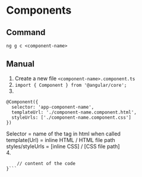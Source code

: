 # Components

## Command
`ng g c <component-name>` <br />

## Manual
1. Create a new file `<component-name>.component.ts`
2. `import { Component } from '@angular/core';`
3. 
```
@Component({
  selector: 'app-component-name',
  templateUrl: './component-name.component.html',
  styleUrls: ['./component-name.component.css']
})
```

Selector = name of the tag in html when called <br />
template(Url) = inline HTML / HTML file path <br />
styles/styleUrls = [inline CSS] / [CSS file path] <br />
4. 
```export class ComponentOverviewComponent {
    // content of the code
}```